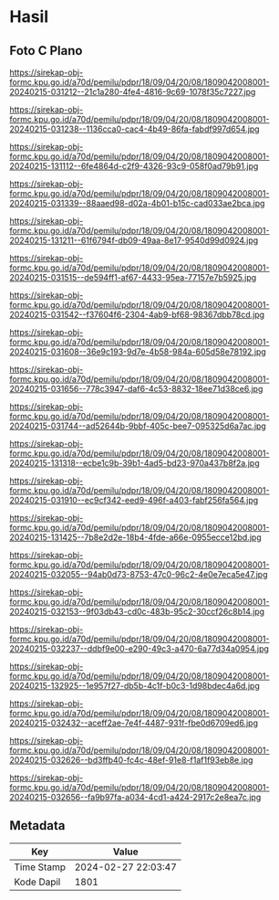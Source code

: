# Hasil

## Foto C Plano

https://sirekap-obj-formc.kpu.go.id/a70d/pemilu/pdpr/18/09/04/20/08/1809042008001-20240215-031212--21c1a280-4fe4-4816-9c69-1078f35c7227.jpg

https://sirekap-obj-formc.kpu.go.id/a70d/pemilu/pdpr/18/09/04/20/08/1809042008001-20240215-031238--1136cca0-cac4-4b49-86fa-fabdf997d654.jpg

https://sirekap-obj-formc.kpu.go.id/a70d/pemilu/pdpr/18/09/04/20/08/1809042008001-20240215-131112--6fe4864d-c2f9-4326-93c9-058f0ad79b91.jpg

https://sirekap-obj-formc.kpu.go.id/a70d/pemilu/pdpr/18/09/04/20/08/1809042008001-20240215-031339--88aaed98-d02a-4b01-b15c-cad033ae2bca.jpg

https://sirekap-obj-formc.kpu.go.id/a70d/pemilu/pdpr/18/09/04/20/08/1809042008001-20240215-131211--61f6794f-db09-49aa-8e17-9540d99d0924.jpg

https://sirekap-obj-formc.kpu.go.id/a70d/pemilu/pdpr/18/09/04/20/08/1809042008001-20240215-031515--de594ff1-af67-4433-95ea-77157e7b5925.jpg

https://sirekap-obj-formc.kpu.go.id/a70d/pemilu/pdpr/18/09/04/20/08/1809042008001-20240215-031542--f37604f6-2304-4ab9-bf68-98367dbb78cd.jpg

https://sirekap-obj-formc.kpu.go.id/a70d/pemilu/pdpr/18/09/04/20/08/1809042008001-20240215-031608--36e9c193-9d7e-4b58-984a-605d58e78192.jpg

https://sirekap-obj-formc.kpu.go.id/a70d/pemilu/pdpr/18/09/04/20/08/1809042008001-20240215-031656--778c3947-daf6-4c53-8832-18ee71d38ce6.jpg

https://sirekap-obj-formc.kpu.go.id/a70d/pemilu/pdpr/18/09/04/20/08/1809042008001-20240215-031744--ad52644b-9bbf-405c-bee7-095325d6a7ac.jpg

https://sirekap-obj-formc.kpu.go.id/a70d/pemilu/pdpr/18/09/04/20/08/1809042008001-20240215-131318--ecbe1c9b-39b1-4ad5-bd23-970a437b8f2a.jpg

https://sirekap-obj-formc.kpu.go.id/a70d/pemilu/pdpr/18/09/04/20/08/1809042008001-20240215-031910--ec9cf342-eed9-496f-a403-fabf256fa564.jpg

https://sirekap-obj-formc.kpu.go.id/a70d/pemilu/pdpr/18/09/04/20/08/1809042008001-20240215-131425--7b8e2d2e-18b4-4fde-a66e-0955ecce12bd.jpg

https://sirekap-obj-formc.kpu.go.id/a70d/pemilu/pdpr/18/09/04/20/08/1809042008001-20240215-032055--94ab0d73-8753-47c0-96c2-4e0e7eca5e47.jpg

https://sirekap-obj-formc.kpu.go.id/a70d/pemilu/pdpr/18/09/04/20/08/1809042008001-20240215-032153--9f03db43-cd0c-483b-95c2-30ccf26c8b14.jpg

https://sirekap-obj-formc.kpu.go.id/a70d/pemilu/pdpr/18/09/04/20/08/1809042008001-20240215-032237--ddbf9e00-e290-49c3-a470-6a77d34a0954.jpg

https://sirekap-obj-formc.kpu.go.id/a70d/pemilu/pdpr/18/09/04/20/08/1809042008001-20240215-132925--1e957f27-db5b-4c1f-b0c3-1d98bdec4a6d.jpg

https://sirekap-obj-formc.kpu.go.id/a70d/pemilu/pdpr/18/09/04/20/08/1809042008001-20240215-032432--aceff2ae-7e4f-4487-931f-fbe0d6709ed6.jpg

https://sirekap-obj-formc.kpu.go.id/a70d/pemilu/pdpr/18/09/04/20/08/1809042008001-20240215-032626--bd3ffb40-fc4c-48ef-91e8-f1af1f93eb8e.jpg

https://sirekap-obj-formc.kpu.go.id/a70d/pemilu/pdpr/18/09/04/20/08/1809042008001-20240215-032656--fa9b97fa-a034-4cd1-a424-2917c2e8ea7c.jpg


## Metadata

| Key        | Value               |
| ---------- | ------------------- |
| Time Stamp | 2024-02-27 22:03:47 |
| Kode Dapil | 1801                |



